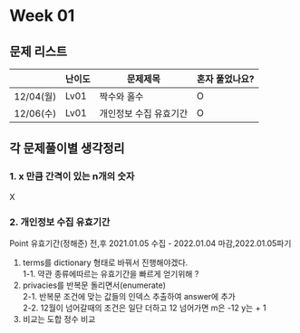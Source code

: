 # Week 01

## 문제 리스트

|          | 난이도  | 문제제목   | 혼자 풀었나요? |
|----------|------|--------|----------|
| 12/04(월) | Lv01 | 짝수와 홀수 | O        |
|12/06(수)|Lv01|개인정보 수집 유효기간|O|




## 각 문제풀이별 생각정리
### 1. x 만큼 간격이 있는 n개의 숫자
X
### 2. 개인정보 수집 유효기간

Point 유효기간(정해준) 전,후
2021.01.05 수집 - 2022.01.04 마감,2022.01.05파기
    
1. terms를 dictionary 형태로 바꿔서 진행해야겠다.<br>
1-1. 약관 종류에따르는 유효기간을 빠르게 얻기위해 ?
2. privacies를 반복문 돌리면서(enumerate)<br>
2-1. 반복문 조건에 맞는 값들의 인덱스 추출하여 answer에 추가<br>
2-2. 12월이 넘어갈때의 조건은 일단 더하고 12 넘어가면 m은 -12 y는 + 1
3. 비교는 도합 정수 비교


